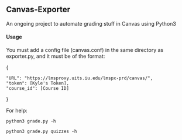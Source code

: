 ## Canvas-Exporter

An ongoing project to automate grading stuff in Canvas using Python3

#### Usage

You must add a config file (canvas.conf) in the same directory as exporter.py,
and it must be of the format:

{

    "URL": "https://lmsproxy.uits.iu.edu/lmspx-prd/canvas/",
    "token": [Kyle's Token],
    "course_id": [Course ID]
}

For help: 

`python3 grade.py -h`

`python3 grade.py quizzes -h`